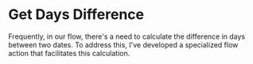 # Get Days Difference
Frequently, in our flow, there's a need to calculate the difference in days between two dates. To address this, I've developed a specialized flow action that facilitates this calculation.
